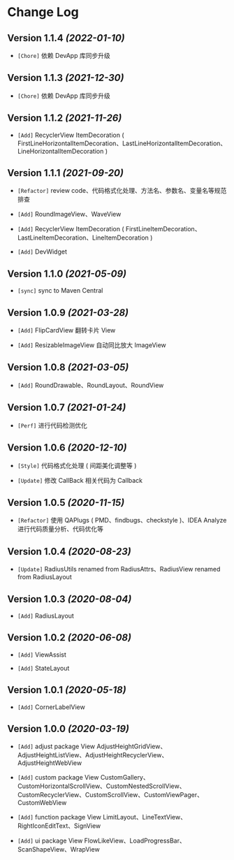 Change Log
==========

Version 1.1.4 *(2022-01-10)*
----------------------------

* `[Chore]` 依赖 DevApp 库同步升级

Version 1.1.3 *(2021-12-30)*
----------------------------

* `[Chore]` 依赖 DevApp 库同步升级

Version 1.1.2 *(2021-11-26)*
----------------------------

* `[Add]` RecyclerView ItemDecoration ( FirstLineHorizontalItemDecoration、LastLineHorizontalItemDecoration、LineHorizontalItemDecoration )

Version 1.1.1 *(2021-09-20)*
----------------------------

* `[Refactor]` review code、代码格式化处理、方法名、参数名、变量名等规范排查

* `[Add]` RoundImageView、WaveView

* `[Add]` RecyclerView ItemDecoration ( FirstLineItemDecoration、LastLineItemDecoration、LineItemDecoration )

* `[Add]` DevWidget

Version 1.1.0 *(2021-05-09)*
----------------------------

* `[sync]` sync to Maven Central

Version 1.0.9 *(2021-03-28)*
----------------------------

* `[Add]` FlipCardView 翻转卡片 View

* `[Add]` ResizableImageView 自动同比放大 ImageView

Version 1.0.8 *(2021-03-05)*
----------------------------

* `[Add]` RoundDrawable、RoundLayout、RoundView

Version 1.0.7 *(2021-01-24)*
----------------------------

* `[Perf]` 进行代码检测优化

Version 1.0.6 *(2020-12-10)*
----------------------------

* `[Style]` 代码格式化处理 ( 间距美化调整等 )

* `[Update]` 修改 CallBack 相关代码为 Callback

Version 1.0.5 *(2020-11-15)*
----------------------------

* `[Refactor]` 使用 QAPlugs ( PMD、findbugs、checkstyle )、IDEA Analyze 进行代码质量分析、代码优化等

Version 1.0.4 *(2020-08-23)*
----------------------------

* `[Update]` RadiusUtils renamed from RadiusAttrs、RadiusView renamed from RadiusLayout

Version 1.0.3 *(2020-08-04)*
----------------------------

* `[Add]` RadiusLayout

Version 1.0.2 *(2020-06-08)*
----------------------------

* `[Add]` ViewAssist
 
* `[Add]` StateLayout

Version 1.0.1 *(2020-05-18)*
----------------------------

* `[Add]` CornerLabelView

Version 1.0.0 *(2020-03-19)*
----------------------------

* `[Add]` adjust package View AdjustHeightGridView、AdjustHeightListView、AdjustHeightRecyclerView、AdjustHeightWebView

* `[Add]` custom package View CustomGallery、CustomHorizontalScrollView、CustomNestedScrollView、CustomRecyclerView、CustomScrollView、CustomViewPager、CustomWebView

* `[Add]` function package View LimitLayout、LineTextView、RightIconEditText、SignView

* `[Add]` ui package View FlowLikeView、LoadProgressBar、ScanShapeView、WrapView
